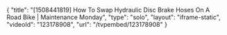 {
    "title": "[1508441819] How To Swap Hydraulic Disc Brake Hoses On A Road Bike | Maintenance Monday",
    "type": "solo",
    "layout": "iframe-static",
    "videoId": "123178908",
    "url": "\/tvpembed\/123178908"
}